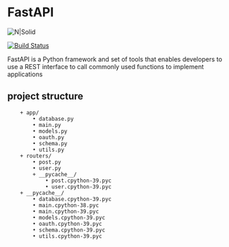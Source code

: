 # FastAPI


![N|Solid](https://user-images.githubusercontent.com/61903698/187243163-4771c270-dc29-4642-9e3e-cd1043c9abaf.png)

[![Build Status](https://travis-ci.org/joemccann/dillinger.svg?branch=master)](https://travis-ci.org/joemccann/dillinger)

FastAPI is a Python framework and set of tools that enables developers to use a REST interface to call commonly used functions to implement applications

## project structure
        + app/
            • database.py
            • main.py
            • models.py
            • oauth.py
            • schema.py
            • utils.py
        + routers/
            • post.py
            • user.py
            + __pycache__/
                • post.cpython-39.pyc
                • user.cpython-39.pyc
        + __pycache__/
            • database.cpython-39.pyc
            • main.cpython-38.pyc
            • main.cpython-39.pyc
            • models.cpython-39.pyc
            • oauth.cpython-39.pyc
            • schema.cpython-39.pyc
            • utils.cpython-39.pyc
